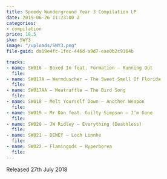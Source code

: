 ```yaml
---
title: Speedy Wunderground Year 3 Compilation LP
date: 2019-06-26 11:23:00 Z
categories:
- compilation
price: 18.5
sku: SWY3
image: "/uploads/SWY3.png"
file-guid: da19e4fc-1fec-446d-a9d7-eae0b2c9164b

tracks:
- name: SW016 – Boxed In feat. Formation – Running Out
  file: 
- name: SW017A – Warmduscher – The Sweet Smell Of Florida
  file: 
- name: SW017AA – Meatraffle – The Bird Song
  file: 
- name: SW018 – Melt Yourself Down – Another Weapon
  file: 
- name: SW019 – Mr Dan feat. Guilty Simpson – I’m Gone
  file: 
- name: SW020 – JW Ridley – Everything (Deathless)
  file: 
- name: SW021 – DEWEY – Loch Linnhe
  file: 
- name: SW022 – Flamingods – Hyperborea
  file: 
---
```


Released 27th July 2018